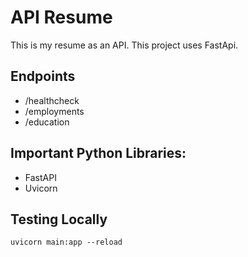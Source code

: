 # API Resume

This is my resume as an API. This project uses FastApi.

## Endpoints
- /healthcheck
- /employments
- /education

## Important Python Libraries:
- FastAPI
- Uvicorn

## Testing Locally
```
uvicorn main:app --reload
```
